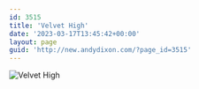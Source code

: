 ```yaml
---
id: 3515
title: 'Velvet High'
date: '2023-03-17T13:45:42+00:00'
layout: page
guid: 'http://new.andydixon.com/?page_id=3515'
---
```


![Velvet High](https://i0.wp.com/assets.g8x2.ldn.idrivee2-23.com/posters/Velvet%20High%2001.jpg?w=1200&ssl=1 "Velvet High")
